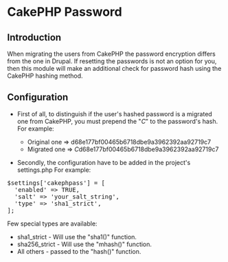 # CakePHP Password

## Introduction

When migrating the users from CakePHP the password encryption differs from the
one in Drupal.
If resetting the passwords is not an option for you, then this module will make
an additional check for password hash using the CakePHP hashing method.

## Configuration

- First of all, to distinguish if the user's hashed password is a migrated one
from CakePHP, you must prepend the "$C$" to the password's hash.
For example:
  * Original one => d68e177bf00465b6718dbe9a3962392aa92719c7
  * Migrated one => $C$d68e177bf00465b6718dbe9a3962392aa92719c7

- Secondly, the configuration have to be added in the project's settings.php
For example:

<pre>
$settings['cakephpass'] = [
  'enabled' => TRUE,
  'salt' => 'your_salt_string',
  'type' => 'sha1_strict',
];
</pre>

Few special types are available:
  * sha1_strict   - Will use the "sha1()" function.
  * sha256_strict - Will use the "mhash()" function.
  * All others    - passed to the "hash()" function.